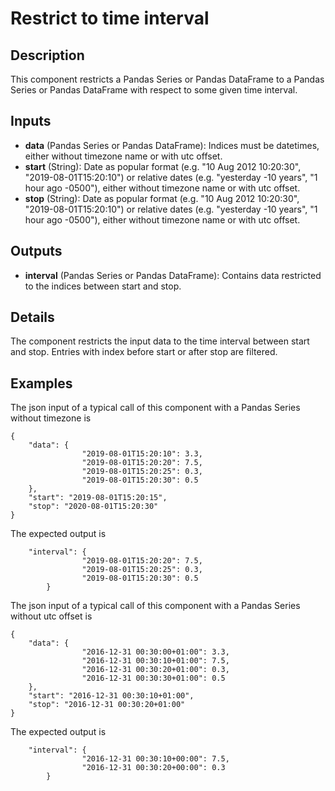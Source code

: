 # Restrict to time interval

## Description
This component restricts a Pandas Series or Pandas DataFrame to a Pandas Series or Pandas DataFrame with respect to some given time interval.

## Inputs
* **data** (Pandas Series or Pandas DataFrame): Indices must be datetimes, either without timezone name or with utc offset.
* **start** (String): Date as popular format (e.g. "10 Aug 2012 10:20:30", "2019-08-01T15:20:10") or relative dates (e.g. "yesterday -10 years", "1 hour ago -0500"), either without timezone name or with utc offset.
* **stop** (String): Date as popular format (e.g. "10 Aug 2012 10:20:30", "2019-08-01T15:20:10") or relative dates (e.g. "yesterday -10 years", "1 hour ago -0500"), either without timezone name or with utc offset.

## Outputs
* **interval** (Pandas Series or Pandas DataFrame): Contains data restricted to the indices between start and stop.

## Details
The component restricts the input data to the time interval between start and stop. Entries with index before start or after stop are filtered. 

## Examples
The json input of a typical call of this component with a Pandas Series without timezone is
```
{
	"data": {
				"2019-08-01T15:20:10": 3.3,
				"2019-08-01T15:20:20": 7.5,
				"2019-08-01T15:20:25": 0.3,
				"2019-08-01T15:20:30": 0.5
	},
	"start": "2019-08-01T15:20:15",
	"stop": "2020-08-01T15:20:30"
}
```
The expected output is
```
	"interval": {
				"2019-08-01T15:20:20": 7.5,
				"2019-08-01T15:20:25": 0.3,
				"2019-08-01T15:20:30": 0.5
		}
```

The json input of a typical call of this component with a Pandas Series without utc offset is
```
{
	"data": {
				"2016-12-31 00:30:00+01:00": 3.3,
				"2016-12-31 00:30:10+01:00": 7.5,
				"2016-12-31 00:30:20+01:00": 0.3,
				"2016-12-31 00:30:30+01:00": 0.5
	},
	"start": "2016-12-31 00:30:10+01:00",
	"stop": "2016-12-31 00:30:20+01:00"
}
```
The expected output is
```
	"interval": {
				"2016-12-31 00:30:10+00:00": 7.5,
				"2016-12-31 00:30:20+00:00": 0.3
		}
```